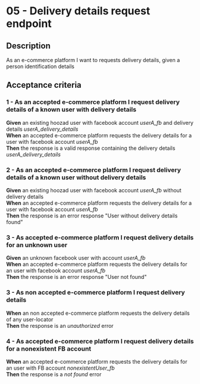 # 05 - Delivery details request endpoint

## Description
As an e-commerce platform I want to requests delivery details, given a person identification details

## Acceptance criteria

### 1 - As an accepted e-commerce platform I request delivery details of a known user with delivery details

**Given** an existing hoozad user with facebook account *userA_fb* and delivery details *userA_delivery_details*  
**When** an accepted e-commerce platform requests the delivery details for a user with facebook account *userA_fb*  
**Then** the response is a valid response containing the delivery details *userA_delivery_details*  

### 2 - As an accepted e-commerce platform I request delivery details of a known user without delivery details

**Given** an existing hoozad user with facebook account *userA_fb* without delivery details  
**When** an accepted e-commerce platform requests the delivery details for a user with facebook account *userA_fb*  
**Then** the response is an error response "User without delivery details found"  

### 3 - As accepted e-commerce platform I request delivery details for an unknown user

**Given** an unknown facebook user with account *userA_fb*  
**When** an accepted e-commerce platform requests the delivery details for an user with facebook account *userA_fb*  
**Then** the response is an error response "User not found"  

### 3 - As non accepted e-commerce platform I request delivery details

**When** an non accepted e-commerce platform requests the delivery details of any user-locator  
**Then** the response is an *unauthorized* error

### 4 - As accepted e-commerce platform I request delivery details for a nonexistent FB account

**When** an accepted e-commerce platform requests the delivery details for an user with FB account *nonexistentUser_fb*  
**Then** the response is a *not found* error
